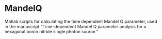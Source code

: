 # MandelQ
Matlab scripts for calculating the time dependent Mandel Q parameter, used in the manuscript "Time-dependent Mandel Q parameter analysis for a hexagonal boron nitride single photon source."

